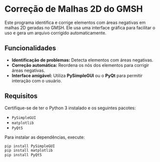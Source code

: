 # Correção de Malhas 2D do GMSH

Este programa identifica e corrige elementos com áreas negativas em malhas 2D geradas no GMSH. Ele usa uma interface gráfica para facilitar o uso e gera um arquivo corrigido automaticamente.

## Funcionalidades

- **Identificação de problemas:** Detecta elementos com áreas negativas.
- **Correção automática:** Reordena os nós dos elementos para corrigir áreas negativas.
- **Interface amigável:** Utiliza **PySimpleGUI** ou o **PyQt** para permitir interação com o usuário.

## Requisitos

Certifique-se de ter o Python 3 instalado e os seguintes pacotes:
- `PySimpleGUI`
- `matplotlib`
- `PyQt5`

Para instalar as dependências, execute:
```bash (terminal)
pip install PySimpleGUI
pip install matplotlib
pip install PyQt5
